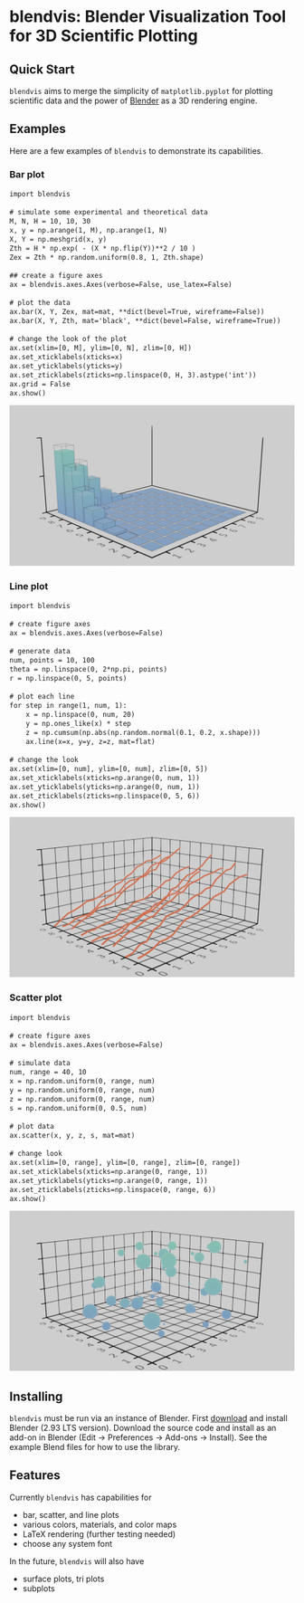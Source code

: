 # blendvis: Blender Visualization Tool for 3D Scientific Plotting 

## Quick Start
`blendvis` aims to merge the simplicity of `matplotlib.pyplot` for plotting scientific data 
and the power of [Blender](https://www.blender.org/) as a 3D rendering engine.

## Examples
Here are a few examples of `blendvis` to demonstrate its capabilities.
### Bar plot
```
import blendvis

# simulate some experimental and theoretical data
M, N, H = 10, 10, 30
x, y = np.arange(1, M), np.arange(1, N)
X, Y = np.meshgrid(x, y)
Zth = H * np.exp( - (X * np.flip(Y))**2 / 10 )
Zex = Zth * np.random.uniform(0.8, 1, Zth.shape)

## create a figure axes
ax = blendvis.axes.Axes(verbose=False, use_latex=False)

# plot the data
ax.bar(X, Y, Zex, mat=mat, **dict(bevel=True, wireframe=False))
ax.bar(X, Y, Zth, mat='black', **dict(bevel=False, wireframe=True))

# change the look of the plot
ax.set(xlim=[0, M], ylim=[0, N], zlim=[0, H])
ax.set_xticklabels(xticks=x)
ax.set_yticklabels(yticks=y)
ax.set_zticklabels(zticks=np.linspace(0, H, 3).astype('int'))
ax.grid = False
ax.show()
```
![Example 3d-barplot](examples/renders/barplot-example.png)

### Line plot
```
import blendvis

# create figure axes
ax = blendvis.axes.Axes(verbose=False)

# generate data
num, points = 10, 100
theta = np.linspace(0, 2*np.pi, points)
r = np.linspace(0, 5, points)

# plot each line
for step in range(1, num, 1):
    x = np.linspace(0, num, 20)
    y = np.ones_like(x) * step
    z = np.cumsum(np.abs(np.random.normal(0.1, 0.2, x.shape)))
    ax.line(x=x, y=y, z=z, mat=flat)

# change the look 
ax.set(xlim=[0, num], ylim=[0, num], zlim=[0, 5])
ax.set_xticklabels(xticks=np.arange(0, num, 1))
ax.set_yticklabels(yticks=np.arange(0, num, 1))
ax.set_zticklabels(zticks=np.linspace(0, 5, 6))
ax.show()
```
![Example line plot](examples/renders/lines-example.png)

### Scatter plot
```
import blendvis

# create figure axes
ax = blendvis.axes.Axes(verbose=False)

# simulate data
num, range = 40, 10
x = np.random.uniform(0, range, num)
y = np.random.uniform(0, range, num)
z = np.random.uniform(0, range, num)
s = np.random.uniform(0, 0.5, num)

# plot data
ax.scatter(x, y, z, s, mat=mat)

# change look
ax.set(xlim=[0, range], ylim=[0, range], zlim=[0, range])
ax.set_xticklabels(xticks=np.arange(0, range, 1))
ax.set_yticklabels(yticks=np.arange(0, range, 1))
ax.set_zticklabels(zticks=np.linspace(0, range, 6))
ax.show()
```
![Example line plot](examples/renders/scatter-example.png)

## Installing
`blendvis` must be run via an instance of Blender. 
First [download](https://www.blender.org/download/) and install Blender (2.93 LTS version).
Download the source code and install as an add-on in Blender (Edit -> Preferences -> Add-ons -> Install).
See the example Blend files for how to use the library.

## Features
Currently `blendvis` has capabilities for 
* bar, scatter, and line plots
* various colors, materials, and color maps
* LaTeX rendering (further testing needed)
* choose any system font

In the future, `blendvis` will also have
* surface plots, tri plots
* subplots